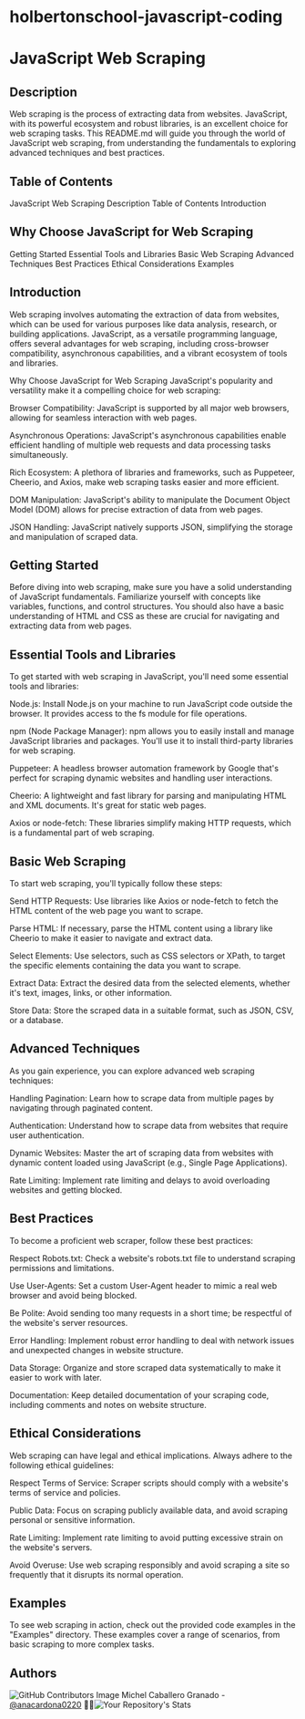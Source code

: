 # holbertonschool-javascript-coding
# JavaScript Web Scraping
## Description
Web scraping is the process of extracting data from websites. JavaScript, with its powerful ecosystem and robust libraries, is an excellent choice for web scraping tasks. This README.md will guide you through the world of JavaScript web scraping, from understanding the fundamentals to exploring advanced techniques and best practices.

## Table of Contents
JavaScript Web Scraping
Description
Table of Contents
Introduction

## Why Choose JavaScript for Web Scraping
Getting Started
Essential Tools and Libraries
Basic Web Scraping
Advanced Techniques
Best Practices
Ethical Considerations
Examples


## Introduction
Web scraping involves automating the extraction of data from websites, which can be used for various purposes like data analysis, research, or building applications. JavaScript, as a versatile programming language, offers several advantages for web scraping, including cross-browser compatibility, asynchronous capabilities, and a vibrant ecosystem of tools and libraries.

Why Choose JavaScript for Web Scraping
JavaScript's popularity and versatility make it a compelling choice for web scraping:

Browser Compatibility: JavaScript is supported by all major web browsers, allowing for seamless interaction with web pages.

Asynchronous Operations: JavaScript's asynchronous capabilities enable efficient handling of multiple web requests and data processing tasks simultaneously.

Rich Ecosystem: A plethora of libraries and frameworks, such as Puppeteer, Cheerio, and Axios, make web scraping tasks easier and more efficient.

DOM Manipulation: JavaScript's ability to manipulate the Document Object Model (DOM) allows for precise extraction of data from web pages.

JSON Handling: JavaScript natively supports JSON, simplifying the storage and manipulation of scraped data.

## Getting Started
Before diving into web scraping, make sure you have a solid understanding of JavaScript fundamentals. Familiarize yourself with concepts like variables, functions, and control structures. You should also have a basic understanding of HTML and CSS as these are crucial for navigating and extracting data from web pages.

## Essential Tools and Libraries
To get started with web scraping in JavaScript, you'll need some essential tools and libraries:

Node.js: Install Node.js on your machine to run JavaScript code outside the browser. It provides access to the fs module for file operations.

npm (Node Package Manager): npm allows you to easily install and manage JavaScript libraries and packages. You'll use it to install third-party libraries for web scraping.

Puppeteer: A headless browser automation framework by Google that's perfect for scraping dynamic websites and handling user interactions.

Cheerio: A lightweight and fast library for parsing and manipulating HTML and XML documents. It's great for static web pages.

Axios or node-fetch: These libraries simplify making HTTP requests, which is a fundamental part of web scraping.

## Basic Web Scraping
To start web scraping, you'll typically follow these steps:

Send HTTP Requests: Use libraries like Axios or node-fetch to fetch the HTML content of the web page you want to scrape.

Parse HTML: If necessary, parse the HTML content using a library like Cheerio to make it easier to navigate and extract data.

Select Elements: Use selectors, such as CSS selectors or XPath, to target the specific elements containing the data you want to scrape.

Extract Data: Extract the desired data from the selected elements, whether it's text, images, links, or other information.

Store Data: Store the scraped data in a suitable format, such as JSON, CSV, or a database.

## Advanced Techniques
As you gain experience, you can explore advanced web scraping techniques:

Handling Pagination: Learn how to scrape data from multiple pages by navigating through paginated content.

Authentication: Understand how to scrape data from websites that require user authentication.

Dynamic Websites: Master the art of scraping data from websites with dynamic content loaded using JavaScript (e.g., Single Page Applications).

Rate Limiting: Implement rate limiting and delays to avoid overloading websites and getting blocked.

## Best Practices
To become a proficient web scraper, follow these best practices:

Respect Robots.txt: Check a website's robots.txt file to understand scraping permissions and limitations.

Use User-Agents: Set a custom User-Agent header to mimic a real web browser and avoid being blocked.

Be Polite: Avoid sending too many requests in a short time; be respectful of the website's server resources.

Error Handling: Implement robust error handling to deal with network issues and unexpected changes in website structure.

Data Storage: Organize and store scraped data systematically to make it easier to work with later.

Documentation: Keep detailed documentation of your scraping code, including comments and notes on website structure.

## Ethical Considerations
Web scraping can have legal and ethical implications. Always adhere to the following ethical guidelines:

Respect Terms of Service: Scraper scripts should comply with a website's terms of service and policies.

Public Data: Focus on scraping publicly available data, and avoid scraping personal or sensitive information.

Rate Limiting: Implement rate limiting to avoid putting excessive strain on the website's servers.

Avoid Overuse: Use web scraping responsibly and avoid scraping a site so frequently that it disrupts its normal operation.

## Examples
To see web scraping in action, check out the provided code examples in the "Examples" directory. These examples cover a range of scenarios, from basic scraping to more complex tasks.

## Authors
![GitHub Contributors Image](https://contrib.rocks/image?repo=anacardona0220/holbertonschool-higher_level_programming) Michel Caballero Granado - <a href="https://github.com/anacardona0220" target="_blank"> @anacardona0220</a> :genie_woman:![Your Repository's Stats](https://github-readme-stats.vercel.app/api?username=anacardona0220&show_icons=true)



